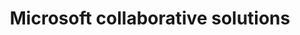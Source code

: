 ---
title: Microsoft collaborative solutions
slug: microsoft-collaborative-solutions
excertp: All you need to know about Microsoft collaborative solutions
order: 05
---